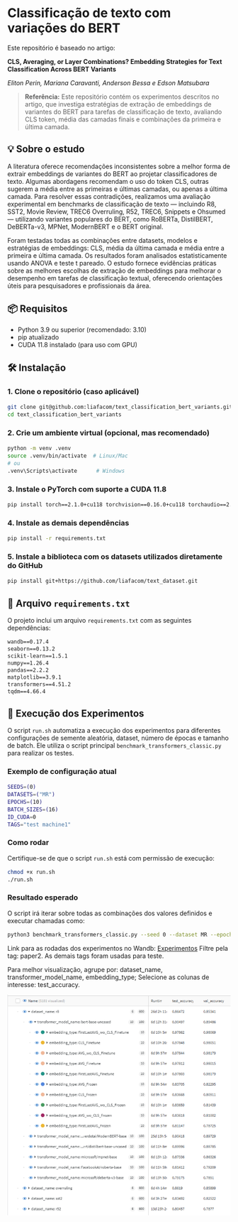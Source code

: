 # Classificação de texto com variações do BERT

Este repositório é baseado no artigo:

**CLS, Averaging, or Layer Combinations? Embedding Strategies for Text Classification Across BERT Variants**

*Eliton Perin, Mariana Caravanti, Anderson Bessa e Edson Matsubara*

> **Referência:** Este repositório contém os experimentos descritos no artigo, que investiga estratégias de extração de embeddings de variantes do BERT para tarefas de classificação de texto, avaliando CLS token, média das camadas finais e combinações da primeira e última camada.

## 💡 Sobre o estudo

A literatura oferece recomendações inconsistentes sobre a melhor forma de extrair embeddings de variantes do BERT ao projetar classificadores de texto. Algumas abordagens recomendam o uso do token CLS, outras sugerem a média entre as primeiras e últimas camadas, ou apenas a última camada. Para resolver essas contradições, realizamos uma avaliação experimental em benchmarks de classificação de texto — incluindo R8, SST2, Movie Review, TREC6 Overruling, R52, TREC6, Snippets e Ohsumed — utilizando variantes populares do BERT, como RoBERTa, DistilBERT, DeBERTa-v3, MPNet, ModernBERT e o BERT original.

Foram testadas todas as combinações entre datasets, modelos e estratégias de embeddings: CLS, média da última camada e média entre a primeira e última camada. Os resultados foram analisados estatisticamente usando ANOVA e teste t pareado. O estudo fornece evidências práticas sobre as melhores escolhas de extração de embeddings para melhorar o desempenho em tarefas de classificação textual, oferecendo orientações úteis para pesquisadores e profissionais da área.

## 📦 Requisitos

* Python 3.9 ou superior (recomendado: 3.10)
* pip atualizado
* CUDA 11.8 instalado (para uso com GPU)

## 🛠️ Instalação

### 1. Clone o repositório (caso aplicável)

```bash
git clone git@github.com:liafacom/text_classification_bert_variants.git
cd text_classification_bert_variants
```

### 2. Crie um ambiente virtual (opcional, mas recomendado)

```bash
python -m venv .venv
source .venv/bin/activate  # Linux/Mac
# ou
.venv\Scripts\activate      # Windows
```

### 3. Instale o PyTorch com suporte a CUDA 11.8

```bash
pip install torch==2.1.0+cu118 torchvision==0.16.0+cu118 torchaudio==2.1.0 --index-url https://download.pytorch.org/whl/cu118
```

### 4. Instale as demais dependências

```bash
pip install -r requirements.txt
```

### 5. Instale a biblioteca com os datasets utilizados diretamente do GitHub

```bash
pip install git+https://github.com/liafacom/text_dataset.git
```

## 📁 Arquivo `requirements.txt`

O projeto inclui um arquivo `requirements.txt` com as seguintes dependências:

```text
wandb==0.17.4
seaborn==0.13.2
scikit-learn==1.5.1
numpy==1.26.4
pandas==2.2.2
matplotlib==3.9.1
transformers==4.51.2
tqdm==4.66.4
```


## 📅 Execução dos Experimentos

O script `run.sh` automatiza a execução dos experimentos para diferentes configurações de semente aleatória, dataset, número de épocas e tamanho de batch. Ele utiliza o script principal `benchmark_transformers_classic.py` para realizar os testes.

### Exemplo de configuração atual

```bash
SEEDS=(0)
DATASETS=("MR")
EPOCHS=(10)
BATCH_SIZES=(16)
ID_CUDA=0
TAGS="test machine1"
```

### Como rodar

Certifique-se de que o script `run.sh` está com permissão de execução:

```bash
chmod +x run.sh
./run.sh
```

### Resultado esperado

O script irá iterar sobre todas as combinações dos valores definidos e executar chamadas como:

```bash
python3 benchmark_transformers_classic.py --seed 0 --dataset MR --epochs 10 --batch_size 16 --cuda 0 --tags "test machine1"
```


Link para as rodadas dos experimentos no Wandb: 
[Experimentos](https://wandb.ai/elitonperin/transf-benchmark-clf-classic/)
Filtre pela tag: paper2. As demais tags foram usadas para teste.

Para melhor visualização, agrupe por: dataset_name, transformer_model_name, embedding_type; Selecione as colunas de interesse: test_accuracy.

![alt text](image.png)

